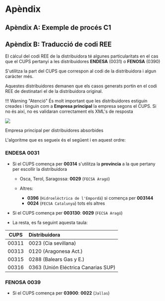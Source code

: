 # Apèndix

## Apèndix A: Exemple de procés C1


## Apèndix B: Traducció de codi REE

El càlcul del codi REE de la distribuidora té algunes particularitats en el cas
que el CUPS pertanyi a les distribuidores **ENDESA** (0031) o **FENOSA** (0390)

S'utilitza la part del CUPS que correspon al codi de la distribuidora i algun
caràcter més.

Aquestes distribuidores demanen que els casos generats portin en el codi REE de
destinatari el de la distribuidora original.

!!! Warning "Atenció"
    És molt important que les distribuidores estiguin creades i tinguin com a
    **Empresa principal** la empresa segons el CUPS. Si no és així, no es
    validaran correctament els XML's de resposta

![](../_static/atr/EmpresaPrincipal.png)

   Empresa principal per distribuidores absorbides

L'algoritme que es segueix és el següent i en aquest ordre:


### ENDESA 0031

* Si el CUPS comença per **00314** s'utilitza la **província** a la que pertany per
  escollir la distribuidora

  * Osca, Terol, Saragossa:  **0029** (``FECSA Aragó``)
  * Altres:

    * **0396** (``Hidroelèctrica de l'Empordà``) si comença per **003144**
    * **0024** (``FECSA Catalunya``) tots els altres

* Si el CUPS comença per **003130**: **0029** (``FECSA Aragó``)
* La resta, es fa seguint aquesta taula:


| CUPS  | Distribuidora                        |
|:-----:|:-------------------------------------|
| 00311 | 0023 (Cia sevillana)                 |
| 00313 | 0120 (Aragonesa Act.)                |
| 00315 | 0288 (Balears Gas y E.)              |
| 00316 | 0363 (Unión Eléctrica Canarias SUP)  |


### FENOSA 0039

* Si el CUPS comença per **03900**: **0022** (``Jallas``)
